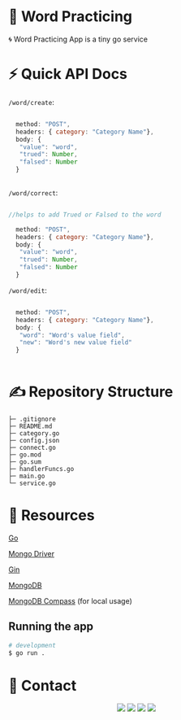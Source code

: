 # 🤖 Word Practicing


 🌀 Word Practicing App is a tiny go service


# ⚡ Quick API Docs

`/word/create`: 

```js

  method: "POST",
  headers: { category: "Category Name"},
  body: {  
   "value": "word",
   "trued": Number,
   "falsed": Number
  }
  
  ```
  
  `/word/correct`: 

```js

//helps to add Trued or Falsed to the word

  method: "POST",
  headers: { category: "Category Name"},
  body: {  
   "value": "word",
   "trued": Number,
   "falsed": Number
  }
  ```
  
 
  
 `/word/edit`: 

```js

  method: "POST",
  headers: { category: "Category Name"},
  body: {  
   "word": "Word's value field",
   "new": "Word's new value field"
  }
  
  ```
  
  
  
  
# ✍️ Repository Structure 

```
├─ .gitignore
├─ README.md
├─ category.go
├─ config.json
├─ connect.go
├─ go.mod
├─ go.sum
├─ handlerFuncs.go
├─ main.go
└─ service.go
```

# 🔗 Resources

[Go](https://go.dev/)

[Mongo Driver](https://pkg.go.dev/go.mongodb.org/mongo-driver@v1.11.1)

[Gin](https://pkg.go.dev/github.com/gin-gonic/gin@v1.8.1)

[MongoDB](https://www.mongodb.com/)

[MongoDB Compass](https://www.mongodb.com/products/compass) (for local usage)

## Running the app

```bash
# development
$ go run .

```


# 📱 Contact

<div align="center">
<a href="https://github.com/Noirrs" target="_blank"><img src="https://img.shields.io/badge/Noirrs%20-191717.svg?&style=for-the-badge&logo=github&logoColor=white"></a>
<a href="https://discord.com/users/922078187788308510" target="_blank"><img src="https://shields.io/badge/Noir-111111.svg?&style=for-the-badge&logo=discord"></a>
<a href="https://www.npmjs.com/~noirr" target="_blank"><img src="https://shields.io/badge/Noirr-111111.svg?&style=for-the-badge&logo=npm"></a>
<a href="https://open.spotify.com/user/oitziwwbyioezmtmfndiu3qqw" target= "_blank"><img src="https://img.shields.io/badge/Spotify%20-1ed760.svg?&style=for-the-badge&logo=spotify&logoColor=black"></a>
  </div>

